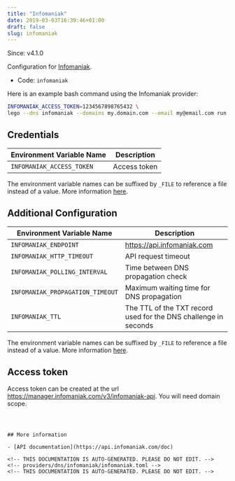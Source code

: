 ```yaml
---
title: "Infomaniak"
date: 2019-03-03T16:39:46+01:00
draft: false
slug: infomaniak
---
```


<!-- THIS DOCUMENTATION IS AUTO-GENERATED. PLEASE DO NOT EDIT. -->
<!-- providers/dns/infomaniak/infomaniak.toml -->
<!-- THIS DOCUMENTATION IS AUTO-GENERATED. PLEASE DO NOT EDIT. -->

Since: v4.1.0

Configuration for [Infomaniak](https://www.infomaniak.com/).


<!--more-->

- Code: `infomaniak`

Here is an example bash command using the Infomaniak provider:

```bash
INFOMANIAK_ACCESS_TOKEN=1234567898765432 \
lego --dns infomaniak --domains my.domain.com --email my@email.com run
```




## Credentials

| Environment Variable Name | Description |
|-----------------------|-------------|
| `INFOMANIAK_ACCESS_TOKEN` | Access token |

The environment variable names can be suffixed by `_FILE` to reference a file instead of a value.
More information [here](/lego/dns/#configuration-and-credentials).


## Additional Configuration

| Environment Variable Name | Description |
|--------------------------------|-------------|
| `INFOMANIAK_ENDPOINT` | https://api.infomaniak.com |
| `INFOMANIAK_HTTP_TIMEOUT` | API request timeout |
| `INFOMANIAK_POLLING_INTERVAL` | Time between DNS propagation check |
| `INFOMANIAK_PROPAGATION_TIMEOUT` | Maximum waiting time for DNS propagation |
| `INFOMANIAK_TTL` | The TTL of the TXT record used for the DNS challenge in seconds |

The environment variable names can be suffixed by `_FILE` to reference a file instead of a value.
More information [here](/lego/dns/#configuration-and-credentials).

## Access token

Access token can be created at the url https://manager.infomaniak.com/v3/infomaniak-api.
You will need domain scope.
```



## More information

- [API documentation](https://api.infomaniak.com/doc)

<!-- THIS DOCUMENTATION IS AUTO-GENERATED. PLEASE DO NOT EDIT. -->
<!-- providers/dns/infomaniak/infomaniak.toml -->
<!-- THIS DOCUMENTATION IS AUTO-GENERATED. PLEASE DO NOT EDIT. -->
